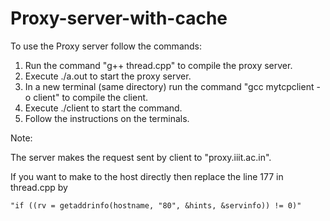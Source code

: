 # Proxy-server-with-cache

To use the Proxy server follow the commands:

1. Run the command "g++ thread.cpp" to compile the proxy server.
2. Execute ./a.out to start the proxy server.
3. In a new terminal (same directory) run the command "gcc mytcpclient -o client" to compile the client.
4. Execute ./client to start the command.
5. Follow the instructions on the terminals.

Note: 

The server makes the request sent by client to "proxy.iiit.ac.in".

If you want to make to the host directly then replace the line 177 in thread.cpp by

	"if ((rv = getaddrinfo(hostname, "80", &hints, &servinfo)) != 0)"
